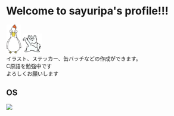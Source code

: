 # Welcome to sayuripa's profile!!!
 <img src="simosawa.jpg" width="8%"/> <img src="pomeko.jpg" width="10%"/>  
イラスト、ステッカー、缶バッチなどの作成ができます。  
C原語を勉強中です  
よろしくお願いします  
## OS  
![](https://img.shields.io/badge/windows-blue.svg?logo=windows11)


